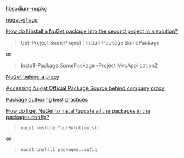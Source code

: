 [libsodium-nupkg](https://github.com/jedisct1/libsodium/issues/775)

[nuget-gflags](https://github.com/gflags/nuget-gflags)

[How do I install a NuGet package into the second project in a solution?](https://stackoverflow.com/questions/4967651/how-do-i-install-a-nuget-package-into-the-second-project-in-a-solution)
> Get-Project SomeProject | Install-Package SomePackage

or
> Install-Package SomePackage -Project MvcApplication2

[NuGet behind a proxy](https://stackoverflow.com/questions/9232160/nuget-behind-a-proxy)

[Accessing Nuget Official Package Source behind company proxy](https://stackoverflow.com/questions/7710533/accessing-nuget-official-package-source-behind-company-proxy)

[Package authoring best practices](https://docs.microsoft.com/en-us/nuget/create-packages/package-authoring-best-practices)

[How do I get NuGet to install/update all the packages in the packages.config?](https://stackoverflow.com/questions/6876732/how-do-i-get-nuget-to-install-update-all-the-packages-in-the-packages-config)

> ```
> nuget restore YourSolution.sln
> ```

or

> ```
> nuget install packages.config
> ```


